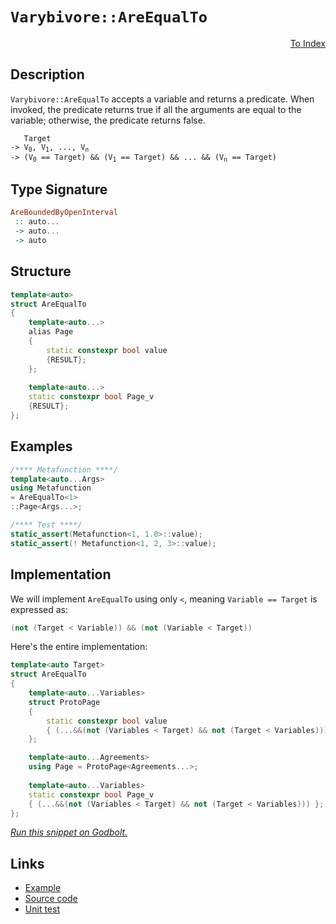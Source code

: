 <!-- Copyright 2024 Feng Mofan
SPDX-License-Identifier: Apache-2.0 -->

# `Varybivore::AreEqualTo`

<p style='text-align: right;'><a href="../../../facilities/metafunctions.md#varybivore-are-equal-to">To Index</a></p>

## Description

`Varybivore::AreEqualTo` accepts a variable and returns a predicate.
When invoked, the predicate returns true if all the arguments are equal to the variable;
otherwise, the predicate returns false.

<pre><code>   Target
-> V<sub>0</sub>, V<sub>1</sub>, ..., V<sub>n</sub>
-> (V<sub>0</sub> == Target) && (V<sub>1</sub> == Target) && ... && (V<sub>n</sub> == Target)</code></pre>

## Type Signature

```Haskell
AreBoundedByOpenInterval
 :: auto...
 -> auto...
 -> auto
```

## Structure

```C++
template<auto>
struct AreEqualTo
{
    template<auto...>
    alias Page
    {
        static constexpr bool value
        {RESULT};
    };
    
    template<auto...>
    static constexpr bool Page_v
    {RESULT};
};
```

## Examples

```C++
/**** Metafunction ****/
template<auto...Args>
using Metafunction
= AreEqualTo<1>
::Page<Args...>;

/**** Test ****/
static_assert(Metafunction<1, 1.0>::value);
static_assert(! Metafunction<1, 2, 3>::value);
```

## Implementation

We will implement `AreEqualTo` using only `<`, meaning <code>Variable == Target</code> is expressed as:

```C++
(not (Target < Variable)) && (not (Variable < Target))
```

Here's the entire implementation:

```C++
template<auto Target>
struct AreEqualTo
{
    template<auto...Variables>
    struct ProtoPage
    {
        static constexpr bool value
        { (...&&(not (Variables < Target) && not (Target < Variables))) };
    };

    template<auto...Agreements>
    using Page = ProtoPage<Agreements...>;
    
    template<auto...Variables>
    static constexpr bool Page_v 
    { (...&&(not (Variables < Target) && not (Target < Variables))) };
};
```

[*Run this snippet on Godbolt.*](https://godbolt.org/#z:OYLghAFBqd5QCxAYwPYBMCmBRdBLAF1QCcAaPECAMzwBtMA7AQwFtMQByARg9KtQYEAysib0QXACx8BBAKoBnTAAUAHpwAMvAFYTStJg1DIApACYAQuYukl9ZATwDKjdAGFUtAK4sGISQDspK4AMngMmAByPgBGmMQgAMwArKQADqgKhE4MHt6%2B/kEZWY4CYRHRLHEJKbaY9qUMQgRMxAR5Pn6BdQ05za0E5VGx8UmpCi1tHQXdEwNDldVjAJS2qF7EyOwcAPQAVAeHR8cnhzsmGgCC%2B4cA1ACSLGn0bIJMjbdH51c3p3%2Bn30uF0uBEwTwMoJMiTcTC8RFuABVWsBMAQodhgRNiF4HLdLsQcABHLxiBGoYEmAJWK63Wm3UHg96YKEwuGoAB0nIAaq08EwYvQFOjgXTblicQRbspiKgiMomCiRXTKdTLqLRXNHMhbmgGBNMKo0sRbjFUJ5bgA3MReZk09W0lW3CCc9nmABs7ogDFlTp5xD5AswCluLMRyNRyxDZg90du3slECRxBRktDfoDguWWZDAQAIlDVaLKfnEqqlbSGc8mSzYUQXZdgASwYwCELEhi7bSvFkjFKFZgQ4lc1KZXL%2ByyG03Xq2XcLS%2BWQ536WCq5DobWOdzefzBcKl5q8NrdfrDcbTeb5SiAPoWxdq5VUp2z6Oe%2BO%2B7eB4OhpMpyPu91xj6ibhqm0K3OmO5Blmf55gWFKwfOVzAr8/zHICKG3NgqisM8A5fMhqEAhSPxHLcACyqJMFQXgMA4OSfGcwKVhCzLrmy9bJm2HaXN24TAORlHUbRjQUkOeIEtgxKkuS0JcHulwgCAl6sW4%2BLAAos7tnBSEkXcCJBpK%2BFXAeyBXkwChKG0EAUS0Ql0QILJcKQtxcOyGjoopVreJgyzaZcJlmRZ8QEBAYBgAJtk0fZDCOc5ZjOYkHkgF5Nq%2BaWHCrLQnDJLwfgcFopCoJwbjWNYYrrJsA7mIkPCkAQmgZasADWIDJJIbkABxmGYACcPVcMkGgdR1XABAE0hZRwki8CwEgaBopB5QVRUcLwCggAt9X5RlpBwLAMCICA6wEGkcLkJQaBPHQ8SRKw2yqB1boALRupItzAMg2pSOyZi8Jg%2BBEP66B6PwggiGI7BSDIgiKCo6jbaQuhOQA7sQTBpJwPCZdluUNYVnAAPJwqdkqoFQtwPc9r3vZ9LntWYToeFd9DGtVXDLLwW1aKsEBIJdaTXWQFAQPzgsgMAUjxTQtCgsQ60QDEeMxOErQAJ6Y7wyvMMQqsEzE2iYA4GukJd04EwwtDqwjWAxF4wAwrQtDrdwvBYCwhjAOI1t4ASdEWkGeMGobcLbLV4SgpNBW0HgMRozrHhYHjBD%2BrNLukP7xCmkouZgh70dGA1qxUAY6lcngmDIwTaSMMboPCKI4hQ3XsNqHjSP6B7KClZY%2Bgx%2BtkCrKgaSNM7T0TOgUK5qYljWGYy0Z0DAcDz0huNC4DDuJ4nR6KE4TDFUoxOcU2QCNMfhH5kJ8MAsIwJE5dir30kztFvBT3/Uj8CP0bQ3wfd%2B2M/M%2Beg5g/z3osQ%2BqwFAVS2BIbGHAcqLTxitCmj0XpvQ%2Bl9emTpcCEBIFGGqHM6qF1WAgTATAsAJAgM1fwiR2Q9USONDQkgzCSDdPNZIboer6E4NNUgs0arsjdFwN0HUeojTdG1Aa9C3SIIRitNaG0iHbR5gdXmR1iZnWFqLFmt02CcFaCwC0AQnpMB1AYXsXAerslcgVf6uCgYg1kODRu0hm5KFbgjXQ8VUbow1nAhBS1eArSJidOEtwyYoKpm9ZA5j%2BKWOsW5RmqBmbxHwWYQhXMdpqO0fEc6ItkkCxZigWJliuALWlrLeWisEZazVsbWpOs9YGyNmnU2LZzaWzxjbO2DsnbGzdnnbYBV8C%2B0cP7Z2tjVDB1BMbcO9Q8bR1jmrBOQzOYp2NhnLOmAc7uyMPnUAyi%2BAlwUGXCuVca5pzrs4yGrjZAt3hgVLxHcC7TysD3RZ/cqGFWHjkUe49J6vNnvPeIi9PmQI/tFdem98jn2CBvX%2BSwL4lByEApFV8EWHxXtFb%2BL8YXAIhY0HFGL/4gNxdve%2Bz9iWwLWBsGB7NuHwNxnIzgkS0FmI9i5KxNjsEAzwWzDJxDSCkPIaML5k1eH8KsUwgIyQepjUSMw1hkgnKBPxqtWwijMkqPgGo46JM8k5OILo7YBjqYsAUBabUFp4ksQmH9XlDinJXIbjc6G8h3EPJ0EkUgPiMYu38Uy5ahMNGk3JqoM1FqrU2qZBMJJKTWZmESIkAVhzskFMFga9NRTLVpDSDeSxV5bUECvOG1xdBKmUGqQVBpVtao1qaavY2bTBAdKtsMzAtt7ZiD6WnAZezVmkBGY/cZgcpnIBDrMwQ8yEaLLjqrFZSd1lp02ZkbZuc9l8ULkchUJzy6V2rnlWqzqIYSFuTDD1bdvWxK7jPd5fd4CDx%2BQIZ2Oxx43reRYOeQSF54CwGCrFa8ICuFRXC9AVK0WNBA8fRo4GANPwGCBh%2B2LKVgNvsAwBr9YWkvA5A6BkMA2yKDRwCmEbLWWmjaCWNEAcGA3wezTmgrhUUMoHAiVIBersiTckQayr5pJoCCIwjQTOAKM2oKlqkhkh0NGgEeaHVJD9S4F1aMDLEiBuE%2BqrVcDfpCbVQx5RqwM5ZGcJIIAA%3D)

## Links

- [Example](../../../code/facilities/metafunctions/varybivore/are_equal_to/implementation.hpp)
- [Source code](../../../../conceptrodon/varybivore/are_equal_to.hpp)
- [Unit test](../../../../tests/unit/metafunctions/varybivore/are_equal_to.test.hpp)
